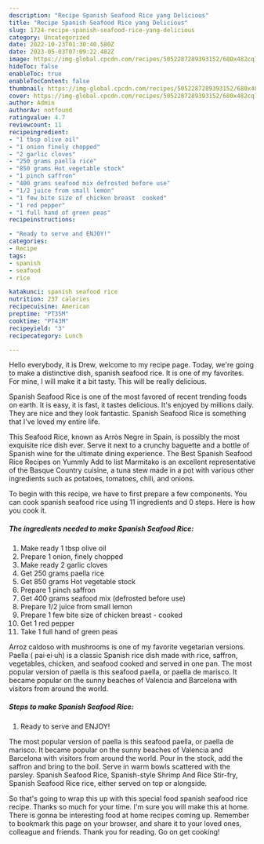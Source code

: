```yaml
---
description: "Recipe Spanish Seafood Rice yang Delicious"
title: "Recipe Spanish Seafood Rice yang Delicious"
slug: 1724-recipe-spanish-seafood-rice-yang-delicious
category: Uncategorized
date: 2022-10-23T01:30:40.580Z
date: 2023-05-03T07:09:22.482Z
image: https://img-global.cpcdn.com/recipes/5052287289393152/680x482cq70/spanish-seafood-rice-recipe-main-photo.jpg
hideToc: false
enableToc: true
enableTocContent: false
thumbnail: https://img-global.cpcdn.com/recipes/5052287289393152/680x482cq70/spanish-seafood-rice-recipe-main-photo.jpg
cover: https://img-global.cpcdn.com/recipes/5052287289393152/680x482cq70/spanish-seafood-rice-recipe-main-photo.jpg
author: Admin
authorAv: notfound
ratingvalue: 4.7
reviewcount: 11
recipeingredient:
- "1 tbsp olive oil"
- "1 onion finely chopped"
- "2 garlic cloves"
- "250 grams paella rice"
- "850 grams Hot vegetable stock"
- "1 pinch saffron"
- "400 grams seafood mix defrosted before use"
- "1/2 juice from small lemon"
- "1 few bite size of chicken breast  cooked"
- "1 red pepper"
- "1 full hand of green peas"
recipeinstructions:

- "Ready to serve and ENJOY!"
categories:
- Recipe
tags:
- spanish
- seafood
- rice

katakunci: spanish seafood rice 
nutrition: 237 calories
recipecuisine: American
preptime: "PT35M"
cooktime: "PT43M"
recipeyield: "3"
recipecategory: Lunch

---
```



Hello everybody, it is Drew, welcome to my recipe page. Today, we're going to make a distinctive dish, spanish seafood rice. It is one of my favorites. For mine, I will make it a bit tasty. This will be really delicious.

Spanish Seafood Rice is one of the most favored of recent trending foods on earth. It is easy, it is fast, it tastes delicious. It's enjoyed by millions daily. They are nice and they look fantastic. Spanish Seafood Rice is something that I've loved my entire life.

This Seafood Rice, known as Arròs Negre in Spain, is possibly the most exquisite rice dish ever. Serve it next to a crunchy baguette and a bottle of Spanish wine for the ultimate dining experience. The Best Spanish Seafood Rice Recipes on Yummly Add to list Marmitako is an excellent representative of the Basque Country cuisine, a tuna stew made in a pot with various other ingredients such as potatoes, tomatoes, chili, and onions.


To begin with this recipe, we have to first prepare a few components. You can cook spanish seafood rice using 11 ingredients and 0 steps. Here is how you cook it.

<!--inarticleads1-->

##### The ingredients needed to make Spanish Seafood Rice:

1. Make ready 1 tbsp olive oil
1. Prepare 1 onion, finely chopped
1. Make ready 2 garlic cloves
1. Get 250 grams paella rice
1. Get 850 grams Hot vegetable stock
1. Prepare 1 pinch saffron
1. Get 400 grams seafood mix (defrosted before use)
1. Prepare 1/2 juice from small lemon
1. Prepare 1 few bite size of chicken breast - cooked
1. Get 1 red pepper
1. Take 1 full hand of green peas


Arroz caldoso with mushrooms is one of my favorite vegetarian versions. Paella ( pai·ei·uh) is a classic Spanish rice dish made with rice, saffron, vegetables, chicken, and seafood cooked and served in one pan. The most popular version of paella is this seafood paella, or paella de marisco. It became popular on the sunny beaches of Valencia and Barcelona with visitors from around the world. 

<!--inarticleads2-->

##### Steps to make Spanish Seafood Rice:


1. Ready to serve and ENJOY!

The most popular version of paella is this seafood paella, or paella de marisco. It became popular on the sunny beaches of Valencia and Barcelona with visitors from around the world. Pour in the stock, add the saffron and bring to the boil. Serve in warm bowls scattered with the parsley. Spanish Seafood Rice, Spanish-style Shrimp And Rice Stir-fry, Spanish Seafood Rice rice, either served on top or alongside. 

So that's going to wrap this up with this special food spanish seafood rice recipe. Thanks so much for your time. I'm sure you will make this at home. There is gonna be interesting food at home recipes coming up. Remember to bookmark this page on your browser, and share it to your loved ones, colleague and friends. Thank you for reading. Go on get cooking!
